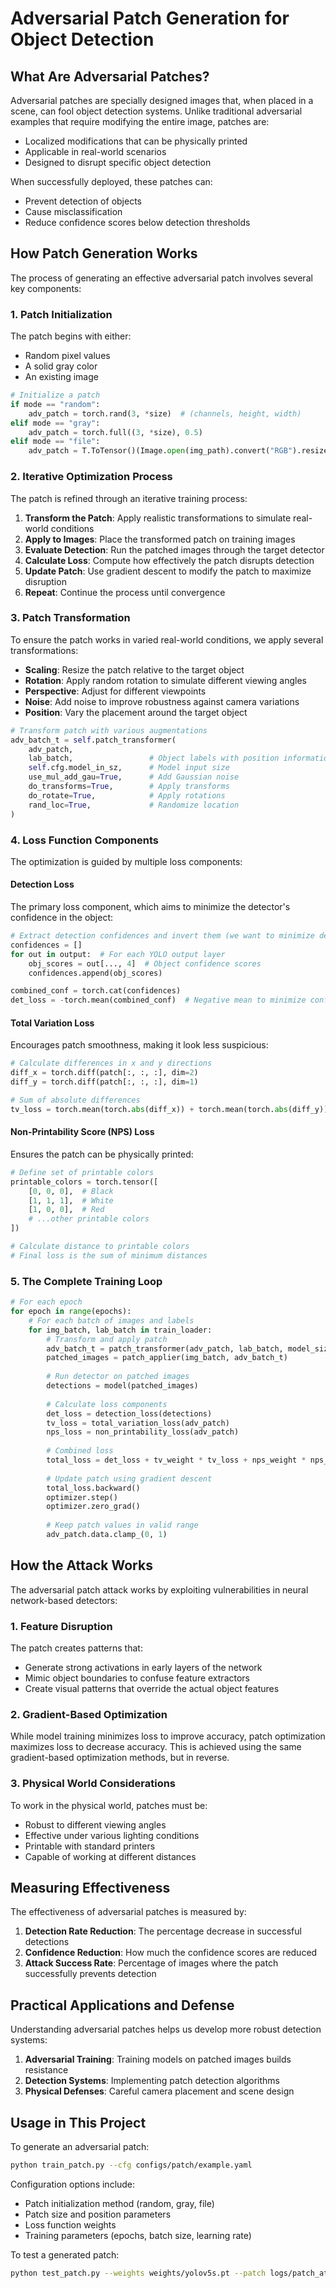 # Adversarial Patch Generation for Object Detection

## What Are Adversarial Patches?

Adversarial patches are specially designed images that, when placed in a scene, can fool object detection systems. Unlike traditional adversarial examples that require modifying the entire image, patches are:

- Localized modifications that can be physically printed
- Applicable in real-world scenarios
- Designed to disrupt specific object detection

When successfully deployed, these patches can:
- Prevent detection of objects
- Cause misclassification
- Reduce confidence scores below detection thresholds

## How Patch Generation Works

The process of generating an effective adversarial patch involves several key components:

### 1. Patch Initialization

The patch begins with either:
- Random pixel values
- A solid gray color
- An existing image

```python
# Initialize a patch
if mode == "random":
    adv_patch = torch.rand(3, *size)  # (channels, height, width)
elif mode == "gray":
    adv_patch = torch.full((3, *size), 0.5)
elif mode == "file":
    adv_patch = T.ToTensor()(Image.open(img_path).convert("RGB").resize(size))
```

### 2. Iterative Optimization Process

The patch is refined through an iterative training process:

1. **Transform the Patch**: Apply realistic transformations to simulate real-world conditions
2. **Apply to Images**: Place the transformed patch on training images
3. **Evaluate Detection**: Run the patched images through the target detector
4. **Calculate Loss**: Compute how effectively the patch disrupts detection
5. **Update Patch**: Use gradient descent to modify the patch to maximize disruption
6. **Repeat**: Continue the process until convergence

### 3. Patch Transformation

To ensure the patch works in varied real-world conditions, we apply several transformations:

- **Scaling**: Resize the patch relative to the target object
- **Rotation**: Apply random rotation to simulate different viewing angles
- **Perspective**: Adjust for different viewpoints
- **Noise**: Add noise to improve robustness against camera variations
- **Position**: Vary the placement around the target object

```python
# Transform patch with various augmentations
adv_batch_t = self.patch_transformer(
    adv_patch,
    lab_batch,                 # Object labels with position information
    self.cfg.model_in_sz,      # Model input size
    use_mul_add_gau=True,      # Add Gaussian noise
    do_transforms=True,        # Apply transforms
    do_rotate=True,            # Apply rotations
    rand_loc=True,             # Randomize location
)
```

### 4. Loss Function Components

The optimization is guided by multiple loss components:

#### Detection Loss
The primary loss component, which aims to minimize the detector's confidence in the object:

```python
# Extract detection confidences and invert them (we want to minimize detection)
confidences = []
for out in output:  # For each YOLO output layer
    obj_scores = out[..., 4]  # Object confidence scores
    confidences.append(obj_scores)

combined_conf = torch.cat(confidences)
det_loss = -torch.mean(combined_conf)  # Negative mean to minimize confidence
```

#### Total Variation Loss
Encourages patch smoothness, making it look less suspicious:

```python
# Calculate differences in x and y directions
diff_x = torch.diff(patch[:, :, :], dim=2)
diff_y = torch.diff(patch[:, :, :], dim=1)

# Sum of absolute differences
tv_loss = torch.mean(torch.abs(diff_x)) + torch.mean(torch.abs(diff_y))
```

#### Non-Printability Score (NPS) Loss
Ensures the patch can be physically printed:

```python
# Define set of printable colors
printable_colors = torch.tensor([
    [0, 0, 0],  # Black
    [1, 1, 1],  # White
    [1, 0, 0],  # Red
    # ...other printable colors
])

# Calculate distance to printable colors
# Final loss is the sum of minimum distances
```

### 5. The Complete Training Loop

```python
# For each epoch
for epoch in range(epochs):
    # For each batch of images and labels
    for img_batch, lab_batch in train_loader:
        # Transform and apply patch
        adv_batch_t = patch_transformer(adv_patch, lab_batch, model_size)
        patched_images = patch_applier(img_batch, adv_batch_t)
        
        # Run detector on patched images
        detections = model(patched_images)
        
        # Calculate loss components
        det_loss = detection_loss(detections)
        tv_loss = total_variation_loss(adv_patch)
        nps_loss = non_printability_loss(adv_patch)
        
        # Combined loss
        total_loss = det_loss + tv_weight * tv_loss + nps_weight * nps_loss
        
        # Update patch using gradient descent
        total_loss.backward()
        optimizer.step()
        optimizer.zero_grad()
        
        # Keep patch values in valid range
        adv_patch.data.clamp_(0, 1)
```

## How the Attack Works

The adversarial patch attack works by exploiting vulnerabilities in neural network-based detectors:

### 1. Feature Disruption

The patch creates patterns that:
- Generate strong activations in early layers of the network
- Mimic object boundaries to confuse feature extractors
- Create visual patterns that override the actual object features

### 2. Gradient-Based Optimization

While model training minimizes loss to improve accuracy, patch optimization maximizes loss to decrease accuracy. This is achieved using the same gradient-based optimization methods, but in reverse.

### 3. Physical World Considerations

To work in the physical world, patches must be:
- Robust to different viewing angles
- Effective under various lighting conditions
- Printable with standard printers
- Capable of working at different distances

## Measuring Effectiveness

The effectiveness of adversarial patches is measured by:

1. **Detection Rate Reduction**: The percentage decrease in successful detections
2. **Confidence Reduction**: How much the confidence scores are reduced
3. **Attack Success Rate**: Percentage of images where the patch successfully prevents detection

## Practical Applications and Defense

Understanding adversarial patches helps us develop more robust detection systems:

1. **Adversarial Training**: Training models on patched images builds resistance
2. **Detection Systems**: Implementing patch detection algorithms
3. **Physical Defenses**: Careful camera placement and scene design

## Usage in This Project

To generate an adversarial patch:

```bash
python train_patch.py --cfg configs/patch/example.yaml
```

Configuration options include:
- Patch initialization method (random, gray, file)
- Patch size and position parameters
- Loss function weights
- Training parameters (epochs, batch size, learning rate)

To test a generated patch:

```bash
python test_patch.py --weights weights/yolov5s.pt --patch logs/patch_attack/patches/e_100.png
```